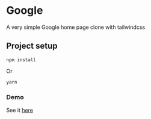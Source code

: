 # Google
A very simple Google home page clone with tailwindcss

## Project setup
```
npm install
```
Or
```
yarn
```
### Demo
See it [here](https://thejawadali.github.io/google/)
